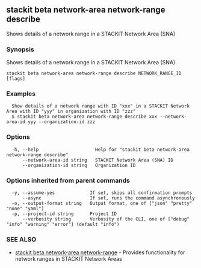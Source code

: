## stackit beta network-area network-range describe

Shows details of a network range in a STACKIT Network Area (SNA)

### Synopsis

Shows details of a network range in a STACKIT Network Area (SNA).

```
stackit beta network-area network-range describe NETWORK_RANGE_ID [flags]
```

### Examples

```
  Show details of a network range with ID "xxx" in a STACKIT Network Area with ID "yyy" in organization with ID "zzz"
  $ stackit beta network-area network-range describe xxx --network-area-id yyy --organization-id zzz
```

### Options

```
  -h, --help                     Help for "stackit beta network-area network-range describe"
      --network-area-id string   STACKIT Network Area (SNA) ID
      --organization-id string   Organization ID
```

### Options inherited from parent commands

```
  -y, --assume-yes             If set, skips all confirmation prompts
      --async                  If set, runs the command asynchronously
  -o, --output-format string   Output format, one of ["json" "pretty" "none" "yaml"]
  -p, --project-id string      Project ID
      --verbosity string       Verbosity of the CLI, one of ["debug" "info" "warning" "error"] (default "info")
```

### SEE ALSO

* [stackit beta network-area network-range](./stackit_beta_network-area_network-range.md)	 - Provides functionality for network ranges in STACKIT Network Areas


